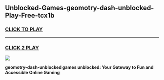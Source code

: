 
## Unblocked-Games-geomotry-dash-unblocked-Play-Free-tcx1b
<h3>
<a href="https://premium76.site?title=geomotry-dash-unblocked&ref=18A1">CLICK TO PLAY</a></h3>
<hr>

<h3>
<a href="https://premium76.site?title=geomotry-dash-unblocked&ref=18A1">CLICK 2 PLAY</a>
  
</h3>

<a href="https://premium76.site?title=geomotry-dash-unblocked&ref=18A1"><img src="https://clearcache.store/games.png"></a>


**geomotry-dash-unblocked games unblocked: Your Gateway to Fun and Accessible Online Gaming**
